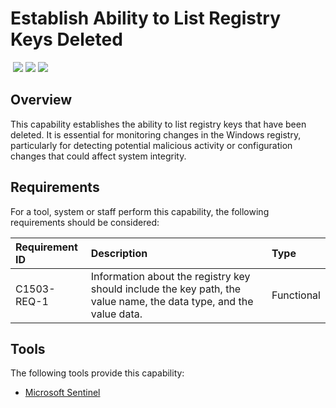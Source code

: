 # Establish Ability to List Registry Keys Deleted
&nbsp;![](https://img.shields.io/badge/ID-C1503-blue)&nbsp;![](https://img.shields.io/badge/Phase-Preparation_%28P0001%29-blue)&nbsp;![](https://img.shields.io/badge/Category-Configuration-blue)
## Overview
This capability establishes the ability to list registry keys that have been deleted. It is essential for monitoring changes in the Windows registry, particularly for detecting potential malicious activity or configuration changes that could affect system integrity.

## Requirements
For a tool, system or staff perform this capability, the following requirements should be considered:

| Requirement ID | Description | Type |
| :--- | :--- | :--- |
| C1503-REQ-1 | Information about the registry key should include the key path, the value name, the data type, and the value data. | Functional|

## Tools
The following tools provide this capability:

- [Microsoft Sentinel](../tool/ms-sentinel/C1503.md)